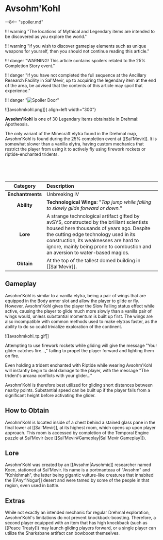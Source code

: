 # Avsohm'Kohl

--8<-- "spoiler.md"

!!! warning "The locations of Mythical and Legendary items are intended to be discovered as you explore the world."

!!! warning "If you wish to discover gameplay elements such as unique weapons for yourself, then you should not continue reading this article."

!!! danger "WARNING! This article contains spoilers related to the 25% Completion Story event." 

!!! danger "If you have not completed the full sequence at the Ancillary Research Facility in Sal'Mevir, up to acquiring the legendary item at the end of the area, be advised that the contents of this article may spoil that experience."

!!! danger "![Spoiler Door](/assets/img/spoiler_door.png)"

![[avsohmkohl.png]]{ align=left width="300"}

**Avsohm'Kohl** is one of 30 Legendary Items obtainable in Drehmal: Apotheosis.

The only variant of the Minecraft elytra found in the Drehmal map, Avsohm'Kohl is found during the 25% completion event at [[Sal'Mevir]]. It is somewhat slower than a vanilla elytra, having custom mechanics that restrict the player from using it to actively fly using firework rockets or riptide-enchanted tridents. 

<br> <br> <br>

| Category | Description                 |
|:--------------------------------:|:-----------------------------------------------------------------------------------------------------------------------------------------------------------------------------|
| **Enchantments**              | Unbreaking IV |
| **Ability**                   | **Technological Wings**: "*Tap jump while falling to slowly glide forward or down.*" |
| **Lore**                      | A strange technological artifact gifted by avSYS, constructed by the brilliant scientists housed here thousands of years ago. Despite the cutting edge technology used in its construction, its weaknesses are hard to ignore, mainly being prone to combustion and an aversion to water-based magics. |
| **Obtain**                    | At the top of the tallest domed building in [[Sal'Mevir]].  |  

## Gameplay
Avsohm'Kohl is similar to a vanilla elytra, being a pair of wings that are equipped in the Body armor slot and allow the player to glide or fly. However, Avsohm'Kohl gives the player the Slow Falling status effect while active, causing the player to glide much more slowly than a vanilla pair of wings would, unless substantial momentum is built up first. The wings are also incompatible with common methods used to make elytras faster, as the ability to do so could trivialize exploration of the continent. 

![[avsohmkohl_tp.gif]]

Attempting to use firework rockets while gliding will give the message "Your glider catches fire...," failing to propel the player forward and lighting them on fire.

Even holding a trident enchanted with Riptide while wearing Avsohm'Kohl will instantly begin to deal damage to the player, with the message "The trident's arcana conflicts with your glider..."

Avsohm'Kohl is therefore best utilized for gliding short distances between nearby points. Substantial speed can be built up if the player falls from a significant height before activating the glider.

## How to Obtain
Avsohm'Kohl is located inside of a chest behind a stained glass pane in the final tower at [[Sal'Mevir]], at its highest room, which opens up upon player approach. This room is accessed by completion of the Temporal Engine puzzle at Sal'Mevir (see [[Sal'Mevir#Gameplay|Sal'Mevir Gameplay]]).

## Lore
Avsohm'Kohl was created by an [[Avsohm|Avsohmic]] researcher named Koen, stationed at Sal'Mevir. Its name is a portmanteau of "Avsohm" and "Kohlohmah", the latter being gigantic vulture-like creatures that inhabited the [[Anyr'Nogur]] desert and were tamed by some of the people in that region, even used in battle.

## Extras
While not exactly an intended mechanic for regular Drehmal exploration, Avsohm'Kohl's limitations do not prevent knockback-boosting. Therefore, a second player equipped with an item that has high knockback (such as [[Peace Treaty]]) may launch gliding players forward, or a single player can utilize the Sharksbane artifact can bowboost themselves.
